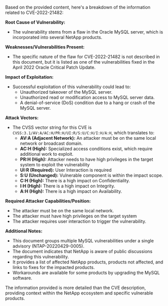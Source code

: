 Based on the provided content, here's a breakdown of the information related to CVE-2022-21482:

**Root Cause of Vulnerability:**
- The vulnerability stems from a flaw in the Oracle MySQL server, which is incorporated into several NetApp products.

**Weaknesses/Vulnerabilities Present:**
-  The specific nature of the flaw for CVE-2022-21482 is not described in this document, but it is listed as one of the vulnerabilities fixed in the April 2022 Oracle Critical Patch Update.

**Impact of Exploitation:**
- Successful exploitation of this vulnerability could lead to:
    - Unauthorized takeover of the MySQL server.
    - Unauthorized read or modification access to MySQL server data.
    - A denial-of-service (DoS) condition due to a hang or crash of the MySQL server.

**Attack Vectors:**
- The CVSS vector string for this CVE is `CVSS:3.1/AV:A/AC:H/PR:H/UI:R/S:U/C:H/I:H/A:H`, which translates to:
    -   **AV:A (Adjacent Network):** An attacker must be on the same local network or broadcast domain.
    -   **AC:H (High):** Specialized access conditions exist, which require additional work to exploit.
    -   **PR:H (High):** Attacker needs to have high privileges in the target system to exploit the vulnerability
    -   **UI:R (Required):** User Interaction is required
    -  **S:U (Unchanged):** Vulnerable component is within the impact scope.
    - **C:H (High):** There is a high impact on Confidentiality.
    - **I:H (High):** There is a high impact on Integrity.
    - **A:H (High):** There is a high impact on Availability.

**Required Attacker Capabilities/Position:**
- The attacker must be on the same local network.
- The attacker must have high privileges on the target system
- The attacker requires user interaction to trigger the vulnerability.

**Additional Notes:**
- This document groups multiple MySQL vulnerabilities under a single advisory (NTAP-20220429-0005).
- The document indicates that NetApp is aware of public discussions regarding this vulnerability.
- It provides a list of affected NetApp products, products not affected, and links to fixes for the impacted products.
- Workarounds are available for some products by upgrading the MySQL software.

The information provided is more detailed than the CVE description, providing context within the NetApp ecosystem and specific vulnerable products.